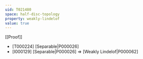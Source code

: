 ```yaml
---
uid: T021480
space: half-disc-topology
property: weakly-lindelof
value: true
---
```

[[Proof]]

* [T000224] [Separable|P000026]
* [I000129] [Separable|P000026] => [Weakly Lindelof|P000062]

